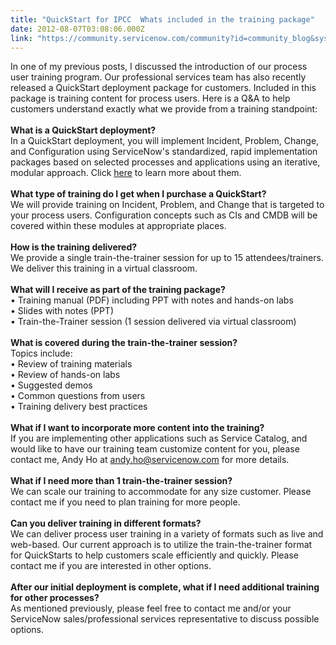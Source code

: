 ```yaml
---
title: "QuickStart for IPCC  Whats included in the training package"
date: 2012-08-07T03:08:06.000Z
link: "https://community.servicenow.com/community?id=community_blog&sys_id=e8bc6a25dbd0dbc01dcaf3231f961911"
---
```

<p>In one of my previous posts, I discussed the introduction of our process user training program. Our professional services team has also recently released a QuickStart deployment package for customers. Included in this package is training content for process users. Here is a Q&amp;A to help customers understand exactly what we provide from a training standpoint:<br/><br/><strong>What is a QuickStart deployment?</strong><br/>In a QuickStart deployment, you will implement Incident, Problem, Change, and Configuration using ServiceNow's standardized, rapid implementation packages based on selected processes and applications using an iterative, modular approach. Click <a title="k-external-small" class="jive-link-external-small" href="http://www.servicenow.com/transformation-services.do" rel="nofollow" target="_blank">here</a> to learn more about them.<br/><br/><strong>What type of training do I get when I purchase a QuickStart?</strong> <br/>We will provide training on Incident, Problem, and Change that is targeted to your process users. Configuration concepts such as CIs and CMDB will be covered within these modules at appropriate places. <br/><br/><strong>How is the training delivered?</strong> <br/>We provide a single train-the-trainer session for up to 15 attendees/trainers. We deliver this training in a virtual classroom.<br/><br/><strong>What will I receive as part of the training package?</strong> <br/> • Training manual (PDF) including PPT with notes and hands-on labs<br/> • Slides with notes (PPT)<br/> • Train-the-Trainer session (1 session delivered via virtual classroom)<br/><br/><strong>What is covered during the train-the-trainer session?</strong> <br/>Topics include:<br/> • Review of training materials<br/> • Review of hands-on labs<br/> • Suggested demos<br/> • Common questions from users<br/> • Training delivery best practices<br/><br/><strong>What if I want to incorporate more content into the training?</strong> <br/><span>If you are implementing other applications such as Service Catalog, and would like to have our training team customize content for you, please contact me, Andy Ho at </span><a title="k-email-small" class="jive-link-email-small" href="mailto:andy.ho@servicenow.com">andy.ho@servicenow.com</a><span> for more details.</span><br/><br/><strong>What if I need more than 1 train-the-trainer session?</strong> <br/>We can scale our training to accommodate for any size customer. Please contact me if you need to plan training for more people.<br/><br/><strong>Can you deliver training in different formats?</strong> <br/>We can deliver process user training in a variety of formats such as live and web-based. Our current approach is to utilize the train-the-trainer format for QuickStarts to help customers scale efficiently and quickly. Please contact me if you are interested in other options. <br/><br/><strong>After our initial deployment is complete, what if I need additional training for other processes?</strong><br/>As mentioned previously, please feel free to contact me and/or your ServiceNow sales/professional services representative to discuss possible options.</p>